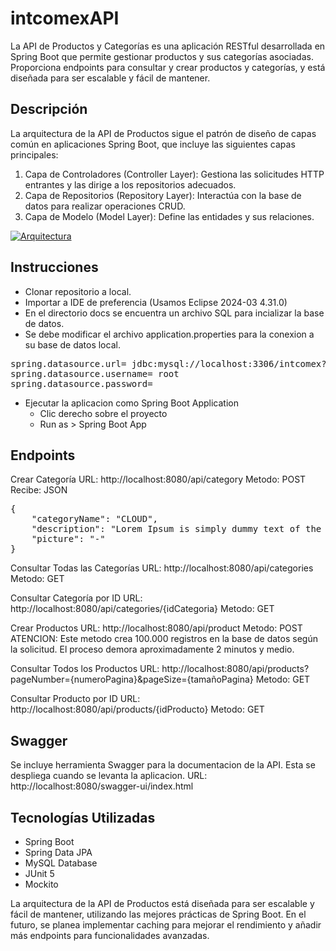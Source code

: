# intcomexAPI

La API de Productos y Categorías es una aplicación RESTful desarrollada en Spring Boot que permite gestionar productos y sus categorías asociadas. Proporciona endpoints para consultar y crear productos y categorías, y está diseñada para ser escalable y fácil de mantener.

Descripción
-------------
La arquitectura de la API de Productos sigue el patrón de diseño de capas común en aplicaciones Spring Boot, que incluye las siguientes capas principales:
1. Capa de Controladores (Controller Layer): Gestiona las solicitudes HTTP entrantes y las dirige a los repositorios adecuados.
2. Capa de Repositorios (Repository Layer): Interactúa con la base de datos para realizar operaciones CRUD.
3. Capa de Modelo (Model Layer): Define las entidades y sus relaciones.

[![Arquitectura](https://soluvial.co/mithrandir/apiRest/Imagen1.png "Arquitectura")](https://soluvial.co/mithrandir/apiRest/Imagen1.png "Arquitectura")

Instrucciones
-------------
- Clonar repositorio a local.
- Importar a IDE de preferencia (Usamos Eclipse 2024-03 4.31.0)
- En el directorio docs se encuentra un archivo SQL para incializar la base de datos.
- Se debe modificar el archivo application.properties para la conexion a su base de datos local.
<pre>
spring.datasource.url= jdbc:mysql://localhost:3306/intcomex?useSSL=false
spring.datasource.username= root
spring.datasource.password= 
</pre>
- Ejecutar la aplicacion como Spring Boot Application
	- Clic derecho sobre el proyecto
	- Run as > Spring Boot App

Endpoints
-------------
Crear Categoría
URL:    http://localhost:8080/api/category
Metodo: POST
Recibe: JSON
<pre>
{
    "categoryName": "CLOUD",
    "description": "Lorem Ipsum is simply dummy text of the printing and typesetting industry. Lorem Ipsum has been the industry's standard dummy text ever since the 1500s, when an unknown printer took a galley of type and scrambled it to make a type specimen book.",
    "picture": "-"
}
</pre>

Consultar Todas las Categorías
URL:    http://localhost:8080/api/categories
Metodo: GET

Consultar Categoría por ID
URL:    http://localhost:8080/api/categories/{idCategoria}
Metodo: GET

Crear Productos
URL:    http://localhost:8080/api/product
Metodo: POST
ATENCION: Este metodo crea 100.000 registros en la base de datos según la solicitud. El proceso demora aproximadamente 2 minutos y medio.

Consultar Todos los Productos
URL:    http://localhost:8080/api/products?pageNumber={numeroPagina}&pageSize={tamañoPagina}
Metodo: GET

Consultar Producto por ID
URL:    http://localhost:8080/api/products/{idProducto}
Metodo: GET


Swagger
-------------
Se incluye herramienta Swagger para la documentacion de la API. Esta se despliega cuando se levanta la aplicacion.
URL:    http://localhost:8080/swagger-ui/index.html

Tecnologías Utilizadas
-------------
- Spring Boot 
- Spring Data JPA 
- MySQL Database 
- JUnit 5 
- Mockito

La arquitectura de la API de Productos está diseñada para ser escalable y fácil de mantener, utilizando las mejores prácticas de Spring Boot. En el futuro, se planea implementar caching para mejorar el rendimiento y añadir más endpoints para funcionalidades avanzadas.
